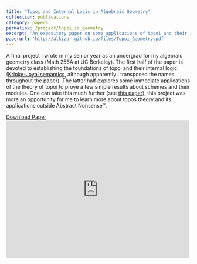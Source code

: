 ```yaml
---
title: "Topoi and Internal Logic in Algebraic Geometry"
collection: publications
category: papers
permalink: /project/topoi_in_geometry
excerpt: 'An expository paper on some applications of topoi and their internal logic in algebraic geometry.'
paperurl: 'http://alkizar.github.io/files/Topoi_Geometry.pdf'
---
```


A final project I wrote in my senior year as an undergrad for my algebraic geometry class (Math 256A at UC Berkeley). The first half of the paper is devoted to establishing the foundations of topoi and their internal logic ([Kripke-Joyal semantics](https://ncatlab.org/nlab/show/Kripke-Joyal+semantics), although apparently I transposed the names throughout the paper). The latter half explores some immediate applications of the theory of topoi to prove a few simple results about schemes and their modules. One can take this much further (see [this paper](https://arxiv.org/abs/2111.03685)), this project was more an opportunity for me to learn more about topos theory and its applications outside Abstract Nonsense™.

<a href='http://alkizar.github.io/files/Topoi_Geometry.pdf'>Download Paper</a>
<embed src= "http://alkizar.github.io/files/Topoi_Geometry.pdf" type='application/pdf' width= "500" height= "375">